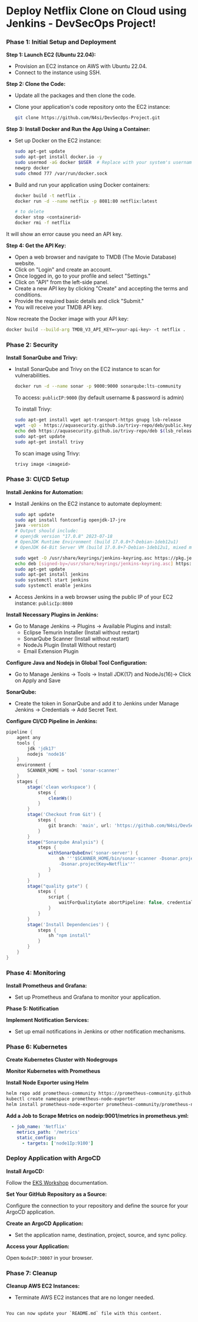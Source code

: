 
# Deploy Netflix Clone on Cloud using Jenkins - DevSecOps Project!

### Phase 1: Initial Setup and Deployment

**Step 1: Launch EC2 (Ubuntu 22.04):**

- Provision an EC2 instance on AWS with Ubuntu 22.04.
- Connect to the instance using SSH.

**Step 2: Clone the Code:**

- Update all the packages and then clone the code.
- Clone your application's code repository onto the EC2 instance:
    
    ```bash
    git clone https://github.com/N4si/DevSecOps-Project.git
    ```

**Step 3: Install Docker and Run the App Using a Container:**

- Set up Docker on the EC2 instance:
    
    ```bash
    sudo apt-get update
    sudo apt-get install docker.io -y
    sudo usermod -aG docker $USER  # Replace with your system's username, e.g., 'ubuntu'
    newgrp docker
    sudo chmod 777 /var/run/docker.sock
    ```
    
- Build and run your application using Docker containers:
    
    ```bash
    docker build -t netflix .
    docker run -d --name netflix -p 8081:80 netflix:latest
    
    # to delete
    docker stop <containerid>
    docker rmi -f netflix
    ```

It will show an error cause you need an API key.

**Step 4: Get the API Key:**

- Open a web browser and navigate to TMDB (The Movie Database) website.
- Click on "Login" and create an account.
- Once logged in, go to your profile and select "Settings."
- Click on "API" from the left-side panel.
- Create a new API key by clicking "Create" and accepting the terms and conditions.
- Provide the required basic details and click "Submit."
- You will receive your TMDB API key.

Now recreate the Docker image with your API key:
```bash
docker build --build-arg TMDB_V3_API_KEY=<your-api-key> -t netflix .
```

### Phase 2: Security

**Install SonarQube and Trivy:**

- Install SonarQube and Trivy on the EC2 instance to scan for vulnerabilities.
    
    ```bash
    docker run -d --name sonar -p 9000:9000 sonarqube:lts-community
    ```

    To access: `publicIP:9000` (by default username & password is admin)

    To install Trivy:
    ```bash
    sudo apt-get install wget apt-transport-https gnupg lsb-release
    wget -qO - https://aquasecurity.github.io/trivy-repo/deb/public.key | sudo apt-key add -
    echo deb https://aquasecurity.github.io/trivy-repo/deb $(lsb_release -sc) main | sudo tee -a /etc/apt/sources.list.d/trivy.list
    sudo apt-get update
    sudo apt-get install trivy        
    ```
    
    To scan image using Trivy:
    ```bash
    trivy image <imageid>
    ```

### Phase 3: CI/CD Setup

**Install Jenkins for Automation:**

- Install Jenkins on the EC2 instance to automate deployment:
    
    ```bash
    sudo apt update
    sudo apt install fontconfig openjdk-17-jre
    java -version
    # Output should include:
    # openjdk version "17.0.8" 2023-07-18
    # OpenJDK Runtime Environment (build 17.0.8+7-Debian-1deb12u1)
    # OpenJDK 64-Bit Server VM (build 17.0.8+7-Debian-1deb12u1, mixed mode, sharing)
    
    sudo wget -O /usr/share/keyrings/jenkins-keyring.asc https://pkg.jenkins.io/debian-stable/jenkins.io-2023.key
    echo deb [signed-by=/usr/share/keyrings/jenkins-keyring.asc] https://pkg.jenkins.io/debian-stable binary/ | sudo tee /etc/apt/sources.list.d/jenkins.list > /dev/null
    sudo apt-get update
    sudo apt-get install jenkins
    sudo systemctl start jenkins
    sudo systemctl enable jenkins
    ```

- Access Jenkins in a web browser using the public IP of your EC2 instance: `publicIp:8080`

**Install Necessary Plugins in Jenkins:**

- Go to Manage Jenkins → Plugins → Available Plugins and install:
  - Eclipse Temurin Installer (Install without restart)
  - SonarQube Scanner (Install without restart)
  - NodeJs Plugin (Install Without restart)
  - Email Extension Plugin

**Configure Java and Nodejs in Global Tool Configuration:**

- Go to Manage Jenkins → Tools → Install JDK(17) and NodeJs(16)→ Click on Apply and Save

**SonarQube:**

- Create the token in SonarQube and add it to Jenkins under Manage Jenkins → Credentials → Add Secret Text.

**Configure CI/CD Pipeline in Jenkins:**

```groovy
pipeline {
    agent any
    tools {
        jdk 'jdk17'
        nodejs 'node16'
    }
    environment {
        SCANNER_HOME = tool 'sonar-scanner'
    }
    stages {
        stage('clean workspace') {
            steps {
                cleanWs()
            }
        }
        stage('Checkout from Git') {
            steps {
                git branch: 'main', url: 'https://github.com/N4si/DevSecOps-Project.git'
            }
        }
        stage("Sonarqube Analysis") {
            steps {
                withSonarQubeEnv('sonar-server') {
                    sh '''$SCANNER_HOME/bin/sonar-scanner -Dsonar.projectName=Netflix \
                    -Dsonar.projectKey=Netflix'''
                }
            }
        }
        stage("quality gate") {
            steps {
                script {
                    waitForQualityGate abortPipeline: false, credentialsId: 'Sonar-token'
                }
            }
        }
        stage('Install Dependencies') {
            steps {
                sh "npm install"
            }
        }
    }
}
```

### Phase 4: Monitoring

**Install Prometheus and Grafana:**

- Set up Prometheus and Grafana to monitor your application.

**Phase 5: Notification**

**Implement Notification Services:**

- Set up email notifications in Jenkins or other notification mechanisms.

### Phase 6: Kubernetes

**Create Kubernetes Cluster with Nodegroups**

**Monitor Kubernetes with Prometheus**

**Install Node Exporter using Helm**

```bash
helm repo add prometheus-community https://prometheus-community.github.io/helm-charts
kubectl create namespace prometheus-node-exporter
helm install prometheus-node-exporter prometheus-community/prometheus-node-exporter --namespace prometheus-node-exporter
```

**Add a Job to Scrape Metrics on nodeip:9001/metrics in prometheus.yml:**

```yaml
  - job_name: 'Netflix'
    metrics_path: '/metrics'
    static_configs:
      - targets: ['node1Ip:9100']
```

### Deploy Application with ArgoCD

**Install ArgoCD:**

Follow the [EKS Workshop](https://archive.eksworkshop.com/intermediate/290_argocd/install/) documentation.

**Set Your GitHub Repository as a Source:**

Configure the connection to your repository and define the source for your ArgoCD application.

**Create an ArgoCD Application:**

- Set the application name, destination, project, source, and sync policy.

**Access your Application:**

Open `NodeIP:30007` in your browser.

### Phase 7: Cleanup

**Cleanup AWS EC2 Instances:**

- Terminate AWS EC2 instances that are no longer needed.
```

You can now update your `README.md` file with this content.
